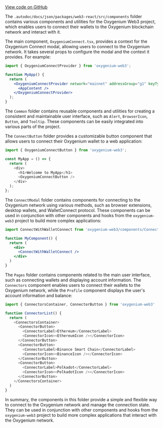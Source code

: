 [View code on GitHub](https://github.com/oxygenium-network/oxygenium-web3/.autodoc/docs/json/packages/web3-react/src/components)

The `.autodoc/docs/json/packages/web3-react/src/components` folder contains various components and utilities for the Oxygenium Web3 project, which enables users to connect their wallets to the Oxygenium blockchain network and interact with it.

The main component, `OxygeniumConnect.tsx`, provides a context for the Oxygenium Connect modal, allowing users to connect to the Oxygenium network. It takes several props to configure the modal and the context it provides. For example:

```jsx
import { OxygeniumConnectProvider } from 'oxygenium-web3';

function MyApp() {
  return (
    <OxygeniumConnectProvider network="mainnet" addressGroup="g1" keyType="secp256k1">
      <AppContent />
    </OxygeniumConnectProvider>
  );
}
```

The `Common` folder contains reusable components and utilities for creating a consistent and maintainable user interface, such as `Alert`, `BrowserIcon`, `Button`, and `Tooltip`. These components can be easily integrated into various parts of the project.

The `ConnectButton` folder provides a customizable button component that allows users to connect their Oxygenium wallet to a web application:

```javascript
import { OxygeniumConnectButton } from 'oxygenium-web3';

const MyApp = () => {
  return (
    <div>
      <h1>Welcome to MyApp</h1>
      <OxygeniumConnectButton />
    </div>
  );
};
```

The `ConnectModal` folder contains components for connecting to the Oxygenium network using various methods, such as browser extensions, desktop wallets, and WalletConnect protocol. These components can be used in conjunction with other components and hooks from the `oxygenium-web3` project to build more complex applications:

```jsx
import ConnectWithWalletConnect from 'oxygenium-web3/components/ConnectModal/ConnectWithWalletConnect'

function MyComponent() {
  return (
    <div>
      <ConnectWithWalletConnect />
    </div>
  )
}
```

The `Pages` folder contains components related to the main user interface, such as connecting wallets and displaying account information. The `Connectors` component enables users to connect their wallets to the Oxygenium network, while the `Profile` component displays the user's account information and balance:

```javascript
import { ConnectorsContainer, ConnectorButton } from 'oxygenium-web3'

function ConnectorList() {
  return (
    <ConnectorsContainer>
      <ConnectorButton>
        <ConnectorLabel>Ethereum</ConnectorLabel>
        <ConnectorIcon><EthereumIcon /></ConnectorIcon>
      </ConnectorButton>
      <ConnectorButton>
        <ConnectorLabel>Binance Smart Chain</ConnectorLabel>
        <ConnectorIcon><BinanceIcon /></ConnectorIcon>
      </ConnectorButton>
      <ConnectorButton>
        <ConnectorLabel>Polkadot</ConnectorLabel>
        <ConnectorIcon><PolkadotIcon /></ConnectorIcon>
      </ConnectorButton>
    </ConnectorsContainer>
  )
}
```

In summary, the components in this folder provide a simple and flexible way to connect to the Oxygenium network and manage the connection state. They can be used in conjunction with other components and hooks from the `oxygenium-web3` project to build more complex applications that interact with the Oxygenium network.
